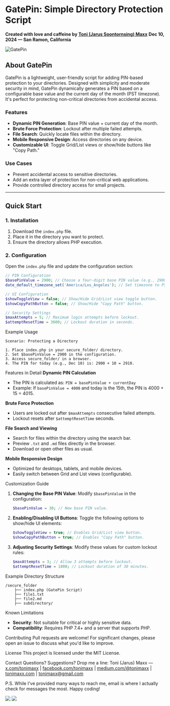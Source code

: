 # GatePin: Simple Directory Protection Script

**Created with love and caffeine by [Toni (Jarus Soontornsing) Maxx](mailto:tonimaxx@gmail.com)** 
**Dec 10, 2024 — San Ramon, California**

![GatePin](https://miro.medium.com/v2/resize:fit:2000/format:webp/1*CrPOU_C70V6-WLljRkaS8A.png)

## About GatePin

GatePin is a lightweight, user-friendly script for adding PIN-based protection to your directories. Designed with simplicity and moderate security in mind, GatePin dynamically generates a PIN based on a configurable base value and the current day of the month (PST timezone). It's perfect for protecting non-critical directories from accidental access.

### Features
- **Dynamic PIN Generation**: Base PIN value + current day of the month.
- **Brute Force Protection**: Lockout after multiple failed attempts.
- **File Search**: Quickly locate files within the directory.
- **Mobile Responsive Design**: Access directories on any device.
- **Customizable UI**: Toggle Grid/List views or show/hide buttons like "Copy Path."

### Use Cases
- Prevent accidental access to sensitive directories.
- Add an extra layer of protection for non-critical web applications.
- Provide controlled directory access for small projects.

---

## Quick Start

### 1. Installation
1. Download the `index.php` file.
2. Place it in the directory you want to protect.
3. Ensure the directory allows PHP execution.

### 2. Configuration
Open the `index.php` file and update the configuration section:
```php
// PIN Configuration
$basePinValue = 2900; // Choose a four-digit base PIN value (e.g., 2900, 2000, 4000, 9900).
date_default_timezone_set('America/Los_Angeles'); // Set timezone to PST.

// UI Configuration
$showToggleView = false; // Show/Hide Grid/List view toggle button.
$showCopyPathButton = false; // Show/Hide "Copy Path" button.

// Security Settings
$maxAttempts = 5; // Maximum login attempts before lockout.
$attemptResetTime = 3600; // Lockout duration in seconds.
```

Example Usage
```
Scenario: Protecting a Directory

1. Place index.php in your secure_folder/ directory.
2. Set $basePinValue = 2900 in the configuration.
3. Access secure_folder/ in a browser.
4. The PIN for today (e.g., Dec 10) is: 2900 + 10 = 2910.
```

Features in Detail
**Dynamic PIN Calculation**
- The PIN is calculated as: `PIN = basePinValue + currentDay`
- Example: If `basePinValue = 4000` and today is the 15th, the PIN is 4000 + 15 = 4015.

**Brute Force Protection**
- Users are locked out after `$maxAttempts` consecutive failed attempts.
- Lockout resets after `$attemptResetTime` seconds.

**File Search and Viewing**
- Search for files within the directory using the search bar.
- Preview `.txt` and `.md` files directly in the browser.
- Download or open other files as usual.

**Mobile Responsive Design**
- Optimized for desktops, tablets, and mobile devices.
- Easily switch between Grid and List views (configurable).

Customization Guide
1. **Changing the Base PIN Value**:
   Modify `$basePinValue` in the configuration:
   ```php
   $basePinValue = 30; // New base PIN value.
   ```

2. **Enabling/Disabling UI Buttons**:
   Toggle the following options to show/hide UI elements:
   ```php
   $showToggleView = true; // Enables Grid/List view button.
   $showCopyPathButton = true; // Enables "Copy Path" button.
   ```

3. **Adjusting Security Settings**:
   Modify these values for custom lockout rules:
   ```php
   $maxAttempts = 3; // Allow 3 attempts before lockout.
   $attemptResetTime = 1800; // Lockout duration of 30 minutes.
   ```

Example Directory Structure
```
/secure_folder
    ├── index.php (GatePin Script)
    ├── file1.txt
    ├── file2.md
    ├── subdirectory/
```

Known Limitations
- **Security**: Not suitable for critical or highly sensitive data.
- **Compatibility**: Requires PHP 7.4+ and a server that supports PHP.

Contributing
Pull requests are welcome! For significant changes, please open an issue to discuss what you'd like to improve.

License
This project is licensed under the MIT License.

Contact
Questions? Suggestions? Drop me a line:
Toni (Jarus) Maxx — [x.com/tonimaxx](https://x.com/tonimaxx) | [facebook.com/tonimaxx](https://facebook.com/tonimaxx) | [medium.com/@tonimaxx](https://medium.com/@tonimaxx) | [tonimaxx.com](https://tonimaxx.com) | [tonimaxx@gmail.com](mailto:tonimaxx@gmail.com)

P.S. While I've provided many ways to reach me, email is where I actually check for messages the most. Happy coding!  

  
![](https://miro.medium.com/v2/resize:fit:1400/format:webp/1*-TwOrWWIeAkaMjwn_o8NEQ.png)
![](https://miro.medium.com/v2/resize:fit:1400/format:webp/1*WY8ICWIehJ7YUmHHHAYpew.png)
